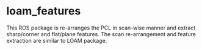 # loam_features
This ROS package is re-arranges the PCL in scan-wise manner and extract sharp/corner and flat/plane features. The scan re-arrangement  and feature extraction are similar to LOAM package.

